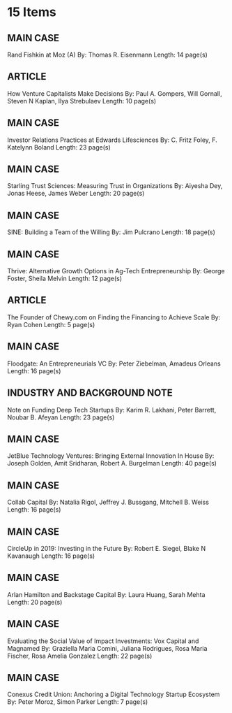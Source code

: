 # 15 Items

## MAIN CASE
Rand Fishkin at Moz (A)
By: Thomas R. Eisenmann
Length: 14 page(s)

## ARTICLE
How Venture Capitalists Make Decisions
By: Paul A. Gompers, Will Gornall, Steven N Kaplan, Ilya Strebulaev
Length: 10 page(s)

## MAIN CASE
Investor Relations Practices at Edwards Lifesciences
By: C. Fritz Foley, F. Katelynn Boland
Length: 23 page(s)

## MAIN CASE
Starling Trust Sciences: Measuring Trust in Organizations
By: Aiyesha Dey, Jonas Heese, James Weber
Length: 20 page(s)

## MAIN CASE
SINE: Building a Team of the Willing
By: Jim Pulcrano
Length: 18 page(s)

## MAIN CASE
Thrive: Alternative Growth Options in Ag-Tech Entrepreneurship
By: George Foster, Sheila Melvin
Length: 12 page(s)

## ARTICLE
The Founder of Chewy.com on Finding the Financing to Achieve Scale
By: Ryan Cohen
Length: 5 page(s)

## MAIN CASE
Floodgate: An Entrepreneurials VC
By: Peter Ziebelman, Amadeus Orleans
Length: 16 page(s)

## INDUSTRY AND BACKGROUND NOTE
Note on Funding Deep Tech Startups
By: Karim R. Lakhani, Peter Barrett, Noubar B. Afeyan
Length: 23 page(s)

## MAIN CASE
JetBlue Technology Ventures: Bringing External Innovation In House
By: Joseph Golden, Amit Sridharan, Robert A. Burgelman
Length: 40 page(s)

## MAIN CASE
Collab Capital
By: Natalia Rigol, Jeffrey J. Bussgang, Mitchell B. Weiss
Length: 16 page(s)

## MAIN CASE
CircleUp in 2019: Investing in the Future
By: Robert E. Siegel, Blake N Kavanaugh
Length: 16 page(s)

## MAIN CASE
Arlan Hamilton and Backstage Capital
By: Laura Huang, Sarah Mehta
Length: 20 page(s)

## MAIN CASE
Evaluating the Social Value of Impact Investments: Vox Capital and Magnamed
By: Graziella Maria Comini, Juliana Rodrigues, Rosa Maria Fischer, Rosa Amelia Gonzalez
Length: 22 page(s)

## MAIN CASE
Conexus Credit Union: Anchoring a Digital Technology Startup Ecosystem
By: Peter Moroz, Simon Parker
Length: 7 page(s)
